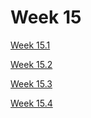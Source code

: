 # Week 15

[Week 15.1](Week%2015%2092d03e5d3ab645b68840ec08f108d89f/Week%2015%201%20c5dbe7e2adfa4aeea598f9d1842f187d.md)

[Week 15.2](Week%2015%2092d03e5d3ab645b68840ec08f108d89f/Week%2015%202%2059f9c90bf5534f0fbd01feb82f83ddfc.md)

[Week 15.3](Week%2015%2092d03e5d3ab645b68840ec08f108d89f/Week%2015%203%20861f4752a875430081e5bff6e9f779d0.md)

[Week 15.4](Week%2015%2092d03e5d3ab645b68840ec08f108d89f/Week%2015%204%20de3d14ec8c6a45b0ab31f42d482dca72.md)